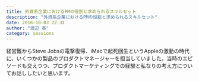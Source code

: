```yaml
---
title: 外資系企業におけるPMの役割と求められるスキルセット
description: "外資系企業におけるPMの役割と求められるスキルセット"
date: 2016-10-03 22:31
author: "渡辺 泰"
category: sessions
---
```

経営難からSteve Jobsの電撃復帰、iMacで起死回生というAppleの激動の時代に、いくつかの製品のプロダクトマネージャーを担当していました。当時のエピソードも交えつつ、プロダクトマーケティングでの経験と私なりの考え方についてお話ししたいと思います。
